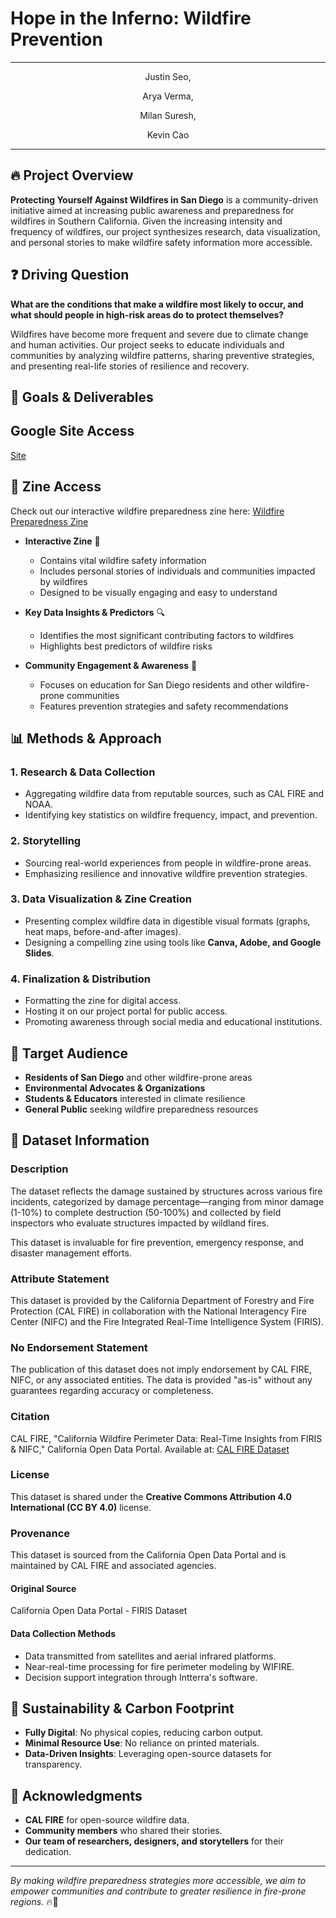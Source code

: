 # Hope in the Inferno: Wildfire Prevention

---
<p align="center">
Justin Seo,
</p>

<p align="center">
Arya Verma,
</p>

<p align="center">
Milan Suresh,
</p>

<p align="center">
Kevin Cao
</p>


---

## 🔥 Project Overview 

**Protecting Yourself Against Wildfires in San Diego** is a community-driven initiative aimed at increasing public awareness and preparedness for wildfires in Southern California. Given the increasing intensity and frequency of wildfires, our project synthesizes research, data visualization, and personal stories to make wildfire safety information more accessible. 

## ❓ Driving Question

**What are the conditions that make a wildfire most likely to occur, and what should people in high-risk areas do to protect themselves?**

Wildfires have become more frequent and severe due to climate change and human activities. Our project seeks to educate individuals and communities by analyzing wildfire patterns, sharing preventive strategies, and presenting real-life stories of resilience and recovery.

## 🎯 Goals & Deliverables

## Google Site Access
[Site](https://sites.google.com/ucsd.edu/wi25-syn100-team2/home)

## 🔗 Zine Access
Check out our interactive wildfire preparedness zine here: [Wildfire Preparedness Zine](https://www.canva.com/design/DAGewSzImW4/oVbmO3VoCTfbbhCJOSH02g/edit?utm_content=DAGewSzImW4&utm_campaign=designshare&utm_medium=link2&utm_source=sharebutton)


- **Interactive Zine** 📖
  - Contains vital wildfire safety information
  - Includes personal stories of individuals and communities impacted by wildfires
  - Designed to be visually engaging and easy to understand

- **Key Data Insights & Predictors** 🔍
  - Identifies the most significant contributing factors to wildfires
  - Highlights best predictors of wildfire risks
  
- **Community Engagement & Awareness** 🏡
  - Focuses on education for San Diego residents and other wildfire-prone communities
  - Features prevention strategies and safety recommendations

## 📊 Methods & Approach

### **1. Research & Data Collection**
- Aggregating wildfire data from reputable sources, such as CAL FIRE and NOAA.
- Identifying key statistics on wildfire frequency, impact, and prevention.

### **2. Storytelling**
- Sourcing real-world experiences from people in wildfire-prone areas.
- Emphasizing resilience and innovative wildfire prevention strategies.

### **3. Data Visualization & Zine Creation**
- Presenting complex wildfire data in digestible visual formats (graphs, heat maps, before-and-after images).
- Designing a compelling zine using tools like **Canva, Adobe, and Google Slides**.

### **4. Finalization & Distribution**
- Formatting the zine for digital access.
- Hosting it on our project portal for public access.
- Promoting awareness through social media and educational institutions.

## 🎯 Target Audience
- **Residents of San Diego** and other wildfire-prone areas
- **Environmental Advocates & Organizations**
- **Students & Educators** interested in climate resilience
- **General Public** seeking wildfire preparedness resources

## 💾 Dataset Information
### **Description**
The dataset reflects the damage sustained by structures across various fire incidents, categorized by damage percentage—ranging from minor damage (1-10%) to complete destruction (50-100%) and collected by field inspectors who evaluate structures impacted by wildland fires.

This dataset is invaluable for fire prevention, emergency response, and disaster management efforts.

### **Attribute Statement**
This dataset is provided by the California Department of Forestry and Fire Protection (CAL FIRE) in collaboration with the National Interagency Fire Center (NIFC) and the Fire Integrated Real-Time Intelligence System (FIRIS).

### **No Endorsement Statement**
The publication of this dataset does not imply endorsement by CAL FIRE, NIFC, or any associated entities. The data is provided "as-is" without any guarantees regarding accuracy or completeness.

### **Citation**
CAL FIRE, "California Wildfire Perimeter Data: Real-Time Insights from FIRIS & NIFC," California Open Data Portal. Available at: [CAL FIRE Dataset](https://gis.data.cnra.ca.gov/datasets/CALFIRE-Forestry::ca-perimeters-nifc-firis-public-view)

### **License**
This dataset is shared under the **Creative Commons Attribution 4.0 International (CC BY 4.0)** license.

### **Provenance**
This dataset is sourced from the California Open Data Portal and is maintained by CAL FIRE and associated agencies.

#### **Original Source**
California Open Data Portal - FIRIS Dataset

#### **Data Collection Methods**
- Data transmitted from satellites and aerial infrared platforms.
- Near-real-time processing for fire perimeter modeling by WIFIRE.
- Decision support integration through Intterra's software.

## 🌱 Sustainability & Carbon Footprint
- **Fully Digital**: No physical copies, reducing carbon output.
- **Minimal Resource Use**: No reliance on printed materials.
- **Data-Driven Insights**: Leveraging open-source datasets for transparency.

## 📌 Acknowledgments
- **CAL FIRE** for open-source wildfire data.
- **Community members** who shared their stories.
- **Our team of researchers, designers, and storytellers** for their dedication.

---

_By making wildfire preparedness strategies more accessible, we aim to empower communities and contribute to greater resilience in fire-prone regions._ 🔥🌿
